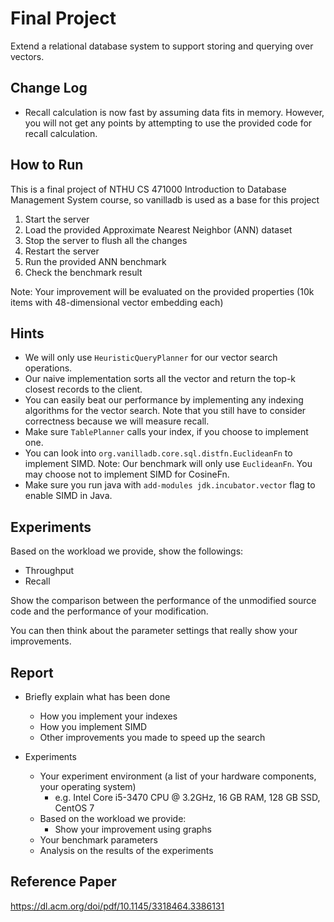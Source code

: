 # Final Project

Extend a relational database system to support storing and querying over vectors. 

## Change Log

- Recall calculation is now fast by assuming data fits in memory. However, you will not get any points by attempting to use the provided code for recall calculation.

## How to Run
This is a final project of NTHU CS 471000 Introduction to Database Management System course, so vanilladb is used as a base for this project
1. Start the server
2. Load the provided Approximate Nearest Neighbor (ANN) dataset
3. Stop the server to flush all the changes 
4. Restart the server
5. Run the provided ANN benchmark
6. Check the benchmark result

Note: Your improvement will be evaluated on the provided properties (10k items with 48-dimensional vector embedding each)

## Hints

- We will only use `HeuristicQueryPlanner` for our vector search operations.
- Our naive implementation sorts all the vector and return the top-k closest records to the client.
- You can easily beat our performance by implementing any indexing algorithms for the vector search. Note that you still have to consider correctness because we will measure recall.
- Make sure `TablePlanner` calls your index, if you choose to implement one.
- You can look into `org.vanilladb.core.sql.distfn.EuclideanFn` to implement SIMD. Note: Our benchmark will only use `EuclideanFn`. You may choose not to implement SIMD for CosineFn.
- Make sure you run java with `add-modules jdk.incubator.vector` flag to enable SIMD in Java.

## Experiments

Based on the workload we provide, show the followings:
- Throughput
- Recall

Show the comparison between the performance of the unmodified source code and the performance of your modification.

You can then think about the parameter settings that really show your improvements.

## Report

- Briefly explain what has been done
    - How you implement your indexes
    - How you implement SIMD
    - Other improvements you made to speed up the search

- Experiments
    - Your experiment environment (a list of your hardware components, your operating system)
        - e.g. Intel Core i5-3470 CPU @ 3.2GHz, 16 GB RAM, 128 GB SSD, CentOS 7
    - Based on the workload we provide:
        - Show your improvement using graphs
    - Your benchmark parameters
    - Analysis on the results of the experiments

## Reference Paper
https://dl.acm.org/doi/pdf/10.1145/3318464.3386131
